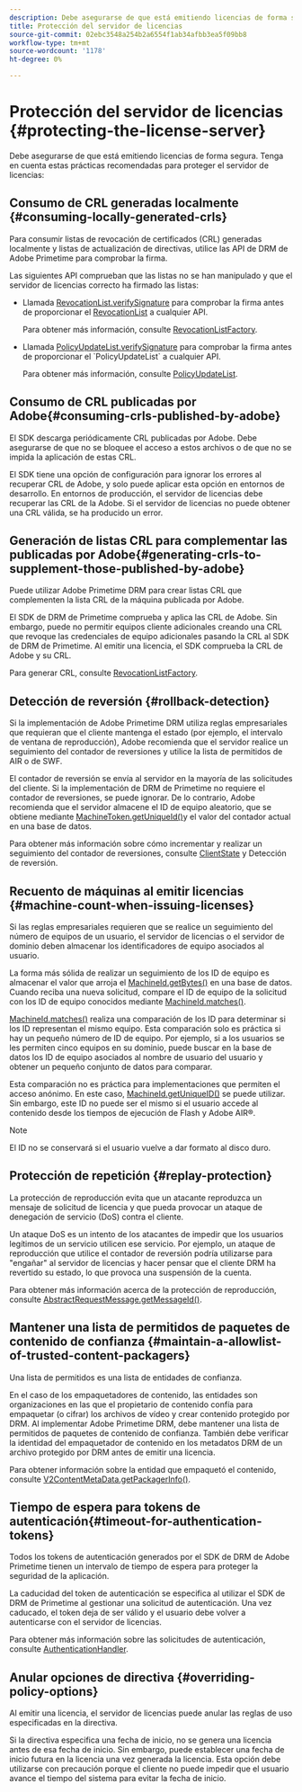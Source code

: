 ```yaml
---
description: Debe asegurarse de que está emitiendo licencias de forma segura. Tenga en cuenta estas prácticas recomendadas para proteger el servidor de licencias
title: Protección del servidor de licencias
source-git-commit: 02ebc3548a254b2a6554f1ab34afbb3ea5f09bb8
workflow-type: tm+mt
source-wordcount: '1178'
ht-degree: 0%

---
```


# Protección del servidor de licencias {#protecting-the-license-server}

Debe asegurarse de que está emitiendo licencias de forma segura. Tenga en cuenta estas prácticas recomendadas para proteger el servidor de licencias:

## Consumo de CRL generadas localmente {#consuming-locally-generated-crls}

Para consumir listas de revocación de certificados (CRL) generadas localmente y listas de actualización de directivas, utilice las API de DRM de Adobe Primetime para comprobar la firma.

Las siguientes API comprueban que las listas no se han manipulado y que el servidor de licencias correcto ha firmado las listas:

* Llamada [RevocationList.verifySignature](https://help.adobe.com/en_US/primetime/api/drm-apis/server/javadocs-flashaccess-pro/com/adobe/flashaccess/sdk/revocation/RevocationList.html#verifySignature(java.security.cert.X509Certificate)) para comprobar la firma antes de proporcionar el [RevocationList](https://help.adobe.com/en_US/primetime/api/drm-apis/server/javadocs-flashaccess-pro/com/adobe/flashaccess/sdk/revocation/RevocationList.html) a cualquier API.

  Para obtener más información, consulte [RevocationListFactory](https://help.adobe.com/en_US/primetime/api/drm-apis/server/javadocs-flashaccess-pro/com/adobe/flashaccess/sdk/revocation/RevocationListFactory.html).

* Llamada [PolicyUpdateList.verifySignature](https://help.adobe.com/en_US/primetime/api/drm-apis/server/javadocs-flashaccess-pro/com/adobe/flashaccess/sdk/policyupdate/PolicyUpdateList.html#verifySignature(java.security.cert.X509Certificate)) para comprobar la firma antes de proporcionar el `PolicyUpdateList` a cualquier API.

  Para obtener más información, consulte [PolicyUpdateList](https://help.adobe.com/en_US/primetime/api/drm-apis/server/javadocs-flashaccess-pro/com/adobe/flashaccess/sdk/policyupdate/PolicyUpdateList.html).

## Consumo de CRL publicadas por Adobe{#consuming-crls-published-by-adobe}

El SDK descarga periódicamente CRL publicadas por Adobe. Debe asegurarse de que no se bloquee el acceso a estos archivos o de que no se impida la aplicación de estas CRL.

El SDK tiene una opción de configuración para ignorar los errores al recuperar CRL de Adobe, y solo puede aplicar esta opción en entornos de desarrollo. En entornos de producción, el servidor de licencias debe recuperar las CRL de la Adobe. Si el servidor de licencias no puede obtener una CRL válida, se ha producido un error.

## Generación de listas CRL para complementar las publicadas por Adobe{#generating-crls-to-supplement-those-published-by-adobe}

Puede utilizar Adobe Primetime DRM para crear listas CRL que complementen la lista CRL de la máquina publicada por Adobe.

El SDK de DRM de Primetime comprueba y aplica las CRL de Adobe. Sin embargo, puede no permitir equipos cliente adicionales creando una CRL que revoque las credenciales de equipo adicionales pasando la CRL al SDK de DRM de Primetime. Al emitir una licencia, el SDK comprueba la CRL de Adobe y su CRL.

Para generar CRL, consulte [RevocationListFactory](https://help.adobe.com/en_US/primetime/api/drm-apis/server/javadocs-flashaccess-pro/com/adobe/flashaccess/sdk/revocation/RevocationListFactory.html).

## Detección de reversión {#rollback-detection}

Si la implementación de Adobe Primetime DRM utiliza reglas empresariales que requieran que el cliente mantenga el estado (por ejemplo, el intervalo de ventana de reproducción), Adobe recomienda que el servidor realice un seguimiento del contador de reversiones y utilice la lista de permitidos de AIR o de SWF.

El contador de reversión se envía al servidor en la mayoría de las solicitudes del cliente. Si la implementación de DRM de Primetime no requiere el contador de reversiones, se puede ignorar. De lo contrario, Adobe recomienda que el servidor almacene el ID de equipo aleatorio, que se obtiene mediante [MachineToken.getUniqueId()](https://help.adobe.com/en_US/primetime/api/drm-apis/server/javadocs-flashaccess-pro/com/adobe/flashaccess/sdk/cert/MachineId.html#getUniqueId())y el valor del contador actual en una base de datos.

Para obtener más información sobre cómo incrementar y realizar un seguimiento del contador de reversiones, consulte [ClientState](https://help.adobe.com/en_US/primetime/api/drm-apis/server/javadocs-flashaccess-pro/com/adobe/flashaccess/sdk/protocol/ClientState.html) y Detección de reversión.

## Recuento de máquinas al emitir licencias {#machine-count-when-issuing-licenses}

Si las reglas empresariales requieren que se realice un seguimiento del número de equipos de un usuario, el servidor de licencias o el servidor de dominio deben almacenar los identificadores de equipo asociados al usuario.

La forma más sólida de realizar un seguimiento de los ID de equipo es almacenar el valor que arroja el [MachineId.getBytes()](https://help.adobe.com/en_US/primetime/api/drm-apis/server/javadocs-flashaccess-pro/com/adobe/flashaccess/sdk/cert/MachineId.html#getBytes()) en una base de datos. Cuando reciba una nueva solicitud, compare el ID de equipo de la solicitud con los ID de equipo conocidos mediante [MachineId.matches()](https://help.adobe.com/en_US/primetime/api/drm-apis/server/javadocs-flashaccess-pro/com/adobe/flashaccess/sdk/cert/MachineId.html#matches(com.adobe.flashaccess.sdk.cert.MachineId)).

[MachineId.matches()](https://help.adobe.com/en_US/primetime/api/drm-apis/server/javadocs-flashaccess-pro/com/adobe/flashaccess/sdk/cert/MachineId.html#matches(com.adobe.flashaccess.sdk.cert.MachineId)) realiza una comparación de los ID para determinar si los ID representan el mismo equipo. Esta comparación solo es práctica si hay un pequeño número de ID de equipo. Por ejemplo, si a los usuarios se les permiten cinco equipos en su dominio, puede buscar en la base de datos los ID de equipo asociados al nombre de usuario del usuario y obtener un pequeño conjunto de datos para comparar.

Esta comparación no es práctica para implementaciones que permiten el acceso anónimo. En este caso, [MachineId.getUniqueID()](https://help.adobe.com/en_US/primetime/api/drm-apis/server/javadocs-flashaccess-pro/com/adobe/flashaccess/sdk/cert/MachineId.html#getUniqueId()) se puede utilizar. Sin embargo, este ID no puede ser el mismo si el usuario accede al contenido desde los tiempos de ejecución de Flash y Adobe AIR®.

>[!NOTE]
>
>El ID no se conservará si el usuario vuelve a dar formato al disco duro.

## Protección de repetición {#replay-protection}

La protección de reproducción evita que un atacante reproduzca un mensaje de solicitud de licencia y que pueda provocar un ataque de denegación de servicio (DoS) contra el cliente.

Un ataque DoS es un intento de los atacantes de impedir que los usuarios legítimos de un servicio utilicen ese servicio. Por ejemplo, un ataque de reproducción que utilice el contador de reversión podría utilizarse para &quot;engañar&quot; al servidor de licencias y hacer pensar que el cliente DRM ha revertido su estado, lo que provoca una suspensión de la cuenta.

Para obtener más información acerca de la protección de reproducción, consulte [AbstractRequestMessage.getMessageId()](https://help.adobe.com/en_US/primetime/api/drm-apis/server/javadocs-flashaccess-pro/com/adobe/flashaccess/sdk/protocol/AbstractRequestMessage.html#getMessageId()).

## Mantener una lista de permitidos de paquetes de contenido de confianza {#maintain-a-allowlist-of-trusted-content-packagers}

Una lista de permitidos es una lista de entidades de confianza.

En el caso de los empaquetadores de contenido, las entidades son organizaciones en las que el propietario de contenido confía para empaquetar (o cifrar) los archivos de vídeo y crear contenido protegido por DRM. Al implementar Adobe Primetime DRM, debe mantener una lista de permitidos de paquetes de contenido de confianza. También debe verificar la identidad del empaquetador de contenido en los metadatos DRM de un archivo protegido por DRM antes de emitir una licencia.

Para obtener información sobre la entidad que empaquetó el contenido, consulte [V2ContentMetaData.getPackagerInfo()](https://help.adobe.com/en_US/primetime/api/drm-apis/server/javadocs-flashaccess-pro/com/adobe/flashaccess/sdk/media/drm/keys/v2/V2ContentMetaData.html#getPackagerInfo()).

## Tiempo de espera para tokens de autenticación{#timeout-for-authentication-tokens}

Todos los tokens de autenticación generados por el SDK de DRM de Adobe Primetime tienen un intervalo de tiempo de espera para proteger la seguridad de la aplicación.

La caducidad del token de autenticación se especifica al utilizar el SDK de DRM de Primetime al gestionar una solicitud de autenticación. Una vez caducado, el token deja de ser válido y el usuario debe volver a autenticarse con el servidor de licencias.

Para obtener más información sobre las solicitudes de autenticación, consulte [AuthenticationHandler](https://help.adobe.com/en_US/primetime/api/drm-apis/server/javadocs-flashaccess-pro/com/adobe/flashaccess/sdk/protocol/authentication/AuthenticationHandler.html).

## Anular opciones de directiva {#overriding-policy-options}

Al emitir una licencia, el servidor de licencias puede anular las reglas de uso especificadas en la directiva.

Si la directiva especifica una fecha de inicio, no se genera una licencia antes de esa fecha de inicio. Sin embargo, puede establecer una fecha de inicio futura en la licencia una vez generada la licencia. Esta opción debe utilizarse con precaución porque el cliente no puede impedir que el usuario avance el tiempo del sistema para evitar la fecha de inicio.
